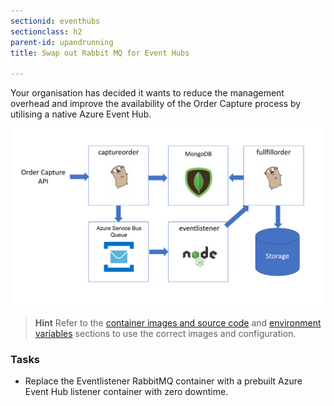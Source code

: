 ```yaml
---
sectionid: eventhubs
sectionclass: h2
parent-id: upandrunning
title: Swap out Rabbit MQ for Event Hubs

---
```

Your organisation has decided it wants to reduce the management overhead and improve the availability of the Order Capture process by utilising a native Azure Event Hub.

![Application components](media/25a643873acbb18166772fc1ac25b15d.png)

> **Hint** Refer to the [container images and source code](#container-images-and-source-code) and [environment variables](#environment-variables) sections to use the correct images and configuration.

### Tasks

- Replace the Eventlistener RabbitMQ container with a prebuilt Azure Event Hub listener container with zero downtime.